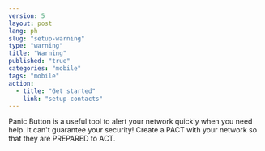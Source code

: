 ```yaml
---
version: 5
layout: post
lang: ph
slug: "setup-warning"
type: "warning"
title: "Warning"
published: "true"
categories: "mobile"
tags: "mobile"
action: 
  - title: "Get started"
    link: "setup-contacts"
---
```


Panic Button is a useful tool to alert your network quickly when you need help. It can't guarantee your security! Create a PACT with your network so that they are PREPARED to ACT. 

